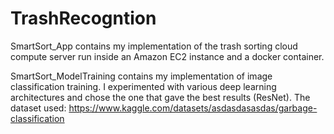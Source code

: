 # TrashRecogntion

SmartSort_App contains my implementation of the trash sorting cloud compute server run inside an Amazon EC2 instance and a docker container.

SmartSort_ModelTraining contains my implementation of image classification training. I experimented with various deep learning architectures and chose the one that gave the best results (ResNet).
The dataset used: https://www.kaggle.com/datasets/asdasdasasdas/garbage-classification

